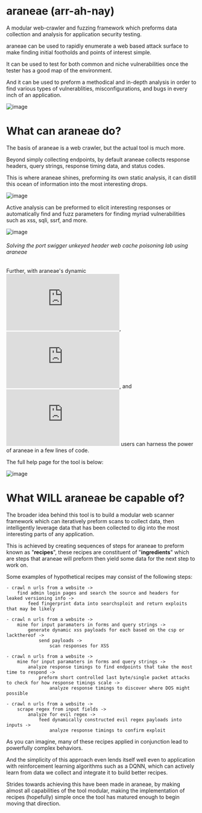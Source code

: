 # araneae (arr-ah-nay)

A modular web-crawler and fuzzing framework which preforms data collection and analysis for application security testing.

araneae can be used to rapidly enumerate a web based attack surface to make finding initial footholds and points of interest simple.

It can be used to test for both common and niche vulnerabilities once the tester has a good map of the environment.

And it can be used to preform a methodical and in-depth analysis in order to find various types of vulnerablities, misconfigurations, and bugs in every inch of an application.

![image](https://github.com/user-attachments/assets/ee840505-9aed-471d-ba7e-bf4f85a458ed)



# What can araneae do?

The basis of araneae is a web crawler, but the actual tool is much more.

Beyond simply collecting endpoints, by default araneae collects response headers, query strings, response timing data, and status codes.

This is where araneae shines, preforming its own static analysis, it can distill this ocean of information into the most interesting drops.

![image](https://github.com/user-attachments/assets/85a87051-c585-4e38-911a-edfb869682dd)



Active analysis can be preformed to elicit interesting responses or automatically find and fuzz parameters for finding myriad vulnerabilities such as xss, sqli, ssrf, and more.


![image](https://github.com/user-attachments/assets/28ef17bc-05e2-4d30-8640-1883ab527593)
###### *Solving the port swigger unkeyed header web cache poisoning lab using araneae* 



Further, with araneae's dynamic ![scanner scripts](https://github.com/malectricasoftware/araneae/blob/main/scripts/README.md), ![flagger rules](https://github.com/malectricasoftware/araneae/blob/main/rules/README.md), and ![analysis modules](https://github.com/malectricasoftware/araneae/blob/main/analysis/README.md) users can harness the power of araneae in a few lines of code.



The full help page for the tool is below:

![image](https://github.com/user-attachments/assets/1b01e59e-7e2c-41c7-9fc0-58362ac6ffe2)



# What **WILL** araneae be capable of?

The broader idea behind this tool is to build a modular web scanner framework which can iteratively preform scans to collect data, then intelligently leverage data that has been collected to dig into the most interesting parts of any application.

This is achieved by creating sequences of steps for araneae to preform known as "**recipes**", these recipes are constituent of "**ingredients**" which are steps that araneae will preform then yield some data for the next step to work on.

Some examples of hypothetical recipes may consist of the following steps:
    
    - crawl n urls from a website ->
        find admin login pages and search the source and headers for leaked versioning info ->
            feed fingerprint data into searchsploit and return exploits that may be likely
    
    - crawl n urls from a website ->
        mine for input paramaters in forms and query strings ->
            generate dynamic xss payloads for each based on the csp or lackthereof ->
                send payloads ->
                    scan responses for XSS
    
    - crawl n urls from a website ->
        mine for input paramaters in forms and query strings ->
            analyze response timings to find endpoints that take the most time to respond ->
                preform short controlled last byte/single packet attacks to check for how response timings scale ->
                    analyze response timings to discover where DOS might possible

    - crawl n urls from a website ->
        scrape regex from input fields ->
            analyze for evil regex ->
                feed dynamically constructed evil regex payloads into inputs ->
                    analyze response timings to confirm exploit


As you can imagine, many of these recipes applied in conjunction lead to powerfully complex behaviors.

And the simplicity of this approach even lends itself well even to application with reinforcement learning algorithms such as a DQNN, which can actively learn from data we collect and integrate it to build better recipes.



Strides towards achieving this have been made in araneae, by making almost all capabilities of the tool modular, making the implementation of recipes (hopefully) simple once the tool has matured enough to begin moving that direction.
